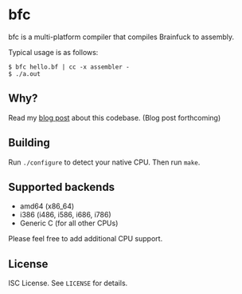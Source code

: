 bfc
===
bfc is a multi-platform compiler that compiles Brainfuck to assembly.

Typical usage is as follows:
```
$ bfc hello.bf | cc -x assembler -
$ ./a.out
```

Why?
----
Read my
[blog post]()
about this codebase.
(Blog post forthcoming)

Building
--------
Run `./configure` to detect your native CPU.
Then run `make`.

Supported backends
------------------
* amd64 (x86_64)
* i386 (i486, i586, i686, i786)
* Generic C (for all other CPUs)

Please feel free to add additional CPU support.

License
-------
ISC License.
See `LICENSE` for details.
